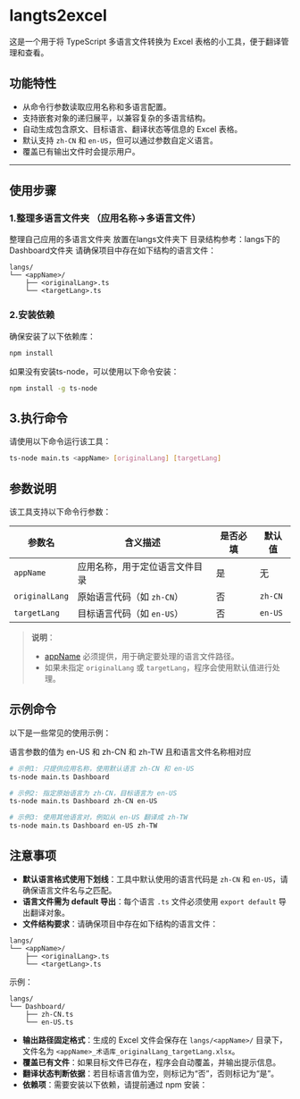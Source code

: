 # langts2excel

这是一个用于将 TypeScript 多语言文件转换为 Excel 表格的小工具，便于翻译管理和查看。

## 功能特性

- 从命令行参数读取应用名称和多语言配置。
- 支持嵌套对象的递归展平，以兼容复杂的多语言结构。
- 自动生成包含原文、目标语言、翻译状态等信息的 Excel 表格。
- 默认支持 `zh-CN` 和 `en-US`，但可以通过参数自定义语言。
- 覆盖已有输出文件时会提示用户。

---

## 使用步骤

### 1.整理多语言文件夹 （应用名称->多语言文件）
整理自己应用的多语言文件夹 放置在langs文件夹下 目录结构参考：langs下的Dashboard文件夹
请确保项目中存在如下结构的语言文件：
```
langs/ 
└── <appName>/ 
    ├── <originalLang>.ts 
    └── <targetLang>.ts
```

### 2.安装依赖

确保安装了以下依赖库：

```bash
npm install
```

如果没有安装ts-node，可以使用以下命令安装：
```bash
npm install -g ts-node
```

## 3.执行命令

请使用以下命令运行该工具：

```bash
ts-node main.ts <appName> [originalLang] [targetLang]
```

## 参数说明

该工具支持以下命令行参数：

| 参数名           | 含义描述                                       | 是否必填 | 默认值     |
|------------------|------------------------------------------------|----------|------------|
| `appName`        | 应用名称，用于定位语言文件目录                 | 是       | 无         |
| `originalLang`   | 原始语言代码（如 `zh-CN`）                     | 否       | `zh-CN`    |
| `targetLang`     | 目标语言代码（如 `en-US`）                     | 否       | `en-US`    |

> **说明**：  
> - [appName](file://e:\nodejs-service\langts2excel\langs\VisualSuite\zh-CN.ts#L3337-L3337) 必须提供，用于确定要处理的语言文件路径。  
> - 如果未指定 `originalLang` 或 `targetLang`，程序会使用默认值进行处理。

## 示例命令

以下是一些常见的使用示例：

语言参数的值为 en-US 和 zh-CN 和 zh-TW 且和语言文件名称相对应

```bash
# 示例1: 只提供应用名称，使用默认语言 zh-CN 和 en-US
ts-node main.ts Dashboard

# 示例2: 指定原始语言为 zh-CN，目标语言为 en-US
ts-node main.ts Dashboard zh-CN en-US

# 示例3: 使用其他语言对，例如从 en-US 翻译成 zh-TW
ts-node main.ts Dashboard en-US zh-TW
```

## 注意事项

- **默认语言格式使用下划线**：工具中默认使用的语言代码是 `zh-CN` 和 `en-US`，请确保语言文件名与之匹配。
- **语言文件需为 default 导出**：每个语言 `.ts` 文件必须使用 `export default` 导出翻译对象。
- **文件结构要求**：请确保项目中存在如下结构的语言文件：
```
langs/ 
└── <appName>/ 
    ├── <originalLang>.ts 
    └── <targetLang>.ts
```

示例：
```
langs/
└── Dashboard/
    ├── zh-CN.ts
    └── en-US.ts
```


- **输出路径固定格式**：生成的 Excel 文件会保存在 `langs/<appName>/` 目录下，文件名为 `<appName>_术语库_originalLang_targetLang.xlsx`。
- **覆盖已有文件**：如果目标文件已存在，程序会自动覆盖，并输出提示信息。
- **翻译状态判断依据**：若目标语言值为空，则标记为“否”，否则标记为“是”。
- **依赖项**：需要安装以下依赖，请提前通过 npm 安装：




